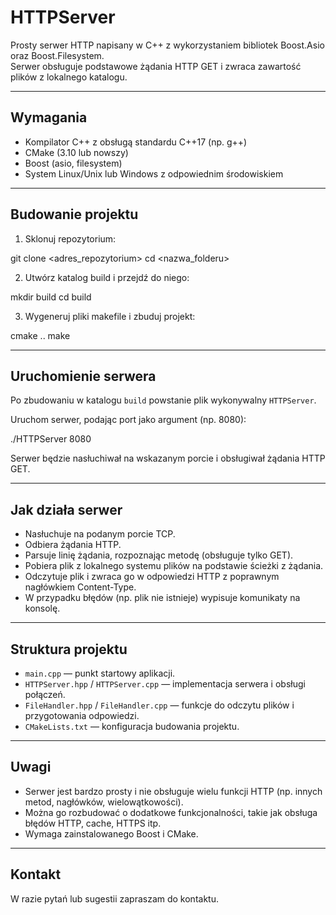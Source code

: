 # HTTPServer

Prosty serwer HTTP napisany w C++ z wykorzystaniem bibliotek Boost.Asio oraz Boost.Filesystem.  
Serwer obsługuje podstawowe żądania HTTP GET i zwraca zawartość plików z lokalnego katalogu.

---

## Wymagania

- Kompilator C++ z obsługą standardu C++17 (np. g++)
- CMake (3.10 lub nowszy)
- Boost (asio, filesystem)
- System Linux/Unix lub Windows z odpowiednim środowiskiem

---

## Budowanie projektu

1. Sklonuj repozytorium:

git clone <adres_repozytorium>
cd <nazwa_folderu>


2. Utwórz katalog build i przejdź do niego:

mkdir build
cd build


3. Wygeneruj pliki makefile i zbuduj projekt:

cmake ..
make


---

## Uruchomienie serwera

Po zbudowaniu w katalogu `build` powstanie plik wykonywalny `HTTPServer`.

Uruchom serwer, podając port jako argument (np. 8080):

./HTTPServer 8080


Serwer będzie nasłuchiwał na wskazanym porcie i obsługiwał żądania HTTP GET.

---

## Jak działa serwer

- Nasłuchuje na podanym porcie TCP.
- Odbiera żądania HTTP.
- Parsuje linię żądania, rozpoznając metodę (obsługuje tylko GET).
- Pobiera plik z lokalnego systemu plików na podstawie ścieżki z żądania.
- Odczytuje plik i zwraca go w odpowiedzi HTTP z poprawnym nagłówkiem Content-Type.
- W przypadku błędów (np. plik nie istnieje) wypisuje komunikaty na konsolę.

---

## Struktura projektu

- `main.cpp` — punkt startowy aplikacji.
- `HTTPServer.hpp` / `HTTPServer.cpp` — implementacja serwera i obsługi połączeń.
- `FileHandler.hpp` / `FileHandler.cpp` — funkcje do odczytu plików i przygotowania odpowiedzi.
- `CMakeLists.txt` — konfiguracja budowania projektu.

---

## Uwagi

- Serwer jest bardzo prosty i nie obsługuje wielu funkcji HTTP (np. innych metod, nagłówków, wielowątkowości).
- Można go rozbudować o dodatkowe funkcjonalności, takie jak obsługa błędów HTTP, cache, HTTPS itp.
- Wymaga zainstalowanego Boost i CMake.

---

## Kontakt

W razie pytań lub sugestii zapraszam do kontaktu.


